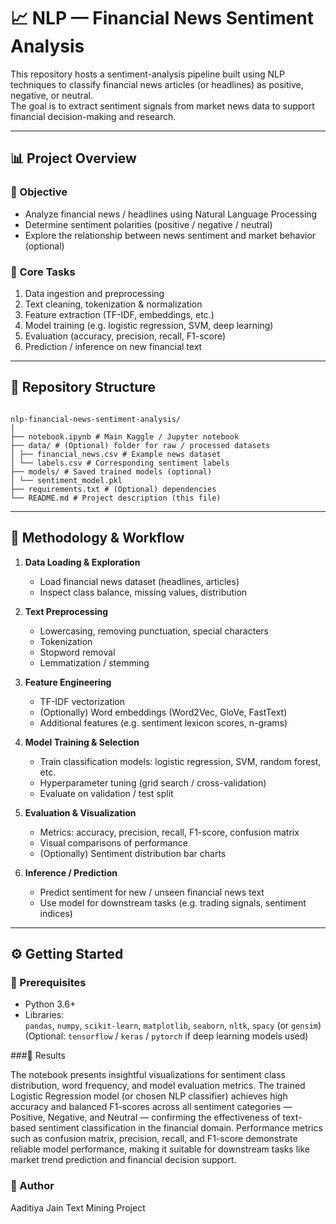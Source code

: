 # 📈 NLP — Financial News Sentiment Analysis

This repository hosts a sentiment-analysis pipeline built using NLP techniques to classify financial news articles (or headlines) as positive, negative, or neutral.  
The goal is to extract sentiment signals from market news data to support financial decision-making and research.

---

## 📊 Project Overview

### 🎯 Objective  
- Analyze financial news / headlines using Natural Language Processing  
- Determine sentiment polarities (positive / negative / neutral)  
- Explore the relationship between news sentiment and market behavior (optional)  

### 🧠 Core Tasks  
1. Data ingestion and preprocessing  
2. Text cleaning, tokenization & normalization  
3. Feature extraction (TF-IDF, embeddings, etc.)  
4. Model training (e.g. logistic regression, SVM, deep learning)  
5. Evaluation (accuracy, precision, recall, F1-score)  
6. Prediction / inference on new financial text  

---
## 📁 Repository Structure
```

nlp-financial-news-sentiment-analysis/
│
├── notebook.ipynb # Main Kaggle / Jupyter notebook
├── data/ # (Optional) folder for raw / processed datasets
│ ├── financial_news.csv # Example news dataset
│ └── labels.csv # Corresponding sentiment labels
├── models/ # Saved trained models (optional)
│ └── sentiment_model.pkl
├── requirements.txt # (Optional) dependencies
└── README.md # Project description (this file)

```
---

## 🧾 Methodology & Workflow

1. **Data Loading & Exploration**  
   - Load financial news dataset (headlines, articles)  
   - Inspect class balance, missing values, distribution  

2. **Text Preprocessing**  
   - Lowercasing, removing punctuation, special characters  
   - Tokenization  
   - Stopword removal  
   - Lemmatization / stemming  

3. **Feature Engineering**  
   - TF-IDF vectorization  
   - (Optionally) Word embeddings (Word2Vec, GloVe, FastText)  
   - Additional features (e.g. sentiment lexicon scores, n-grams)  

4. **Model Training & Selection**  
   - Train classification models: logistic regression, SVM, random forest, etc.  
   - Hyperparameter tuning (grid search / cross-validation)  
   - Evaluate on validation / test split  

5. **Evaluation & Visualization**  
   - Metrics: accuracy, precision, recall, F1-score, confusion matrix  
   - Visual comparisons of performance  
   - (Optionally) Sentiment distribution bar charts  

6. **Inference / Prediction**  
   - Predict sentiment for new / unseen financial news text  
   - Use model for downstream tasks (e.g. trading signals, sentiment indices)  

---

## ⚙️ Getting Started

### 🧰 Prerequisites

- Python 3.6+  
- Libraries:  
  `pandas`, `numpy`, `scikit-learn`, `matplotlib`, `seaborn`, `nltk`, `spacy` (or `gensim`)  
  (Optional: `tensorflow` / `keras` / `pytorch` if deep learning models used)

###🧩 Results

The notebook presents insightful visualizations for sentiment class distribution, word frequency, and model evaluation metrics.
The trained Logistic Regression model (or chosen NLP classifier) achieves high accuracy and balanced F1-scores across all sentiment categories — Positive, Negative, and Neutral — confirming the effectiveness of text-based sentiment classification in the financial domain.
Performance metrics such as confusion matrix, precision, recall, and F1-score demonstrate reliable model performance, making it suitable for downstream tasks like market trend prediction and financial decision support.

### 👤 Author
Aaditiya Jain 
Text Mining Project
